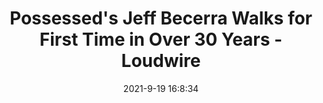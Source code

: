 ---
"title": "Possessed's Jeff Becerra Walks for First Time in Over 30 Years - Loudwire"
"date": "2021-9-19 16:8:34"
"feed_name": "GOOGLENEWSCONSTRUCTION"
"feed_website": "https://news.google.com/search?q=construction%2Bincident&hl=en-US&gl=US&ceid=US:en"
"feed_rss": "https://news.google.com/rss/search?q=construction%2Bincident&hl=en-US&gl=US&ceid=US:en"
"link": "https://loudwire.com/possessed-jeff-becerra-walks-first-time-30-years-video/"
"file": "_posts/2021-1-1-edbc9e11d3f42c55fccd0bffe071344a3bf77b78.md"
"accident": "0"
"drilling": "0"
"dead": "0"
"injured": "0"
---